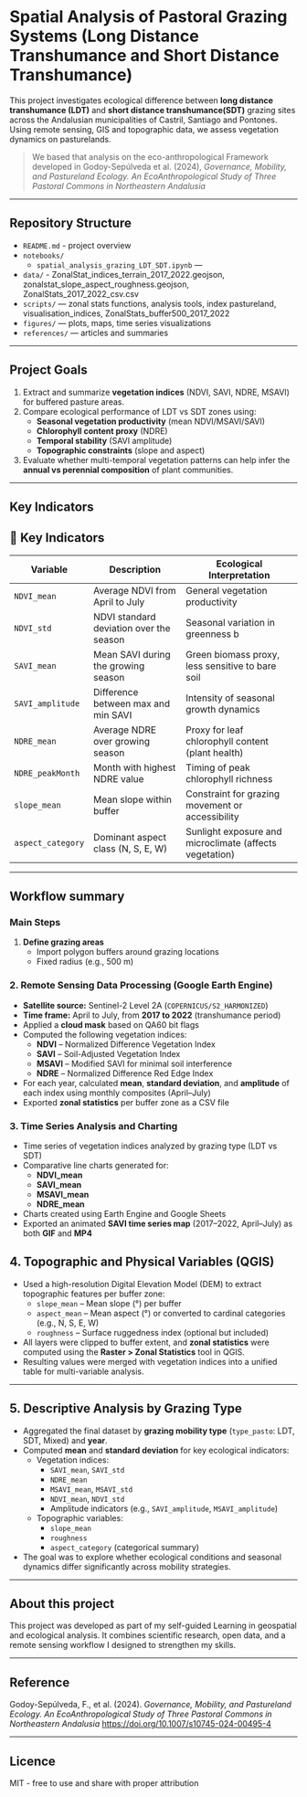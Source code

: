 # Spatial Analysis of Pastoral Grazing Systems (Long Distance Transhumance and Short Distance Transhumance)

This project investigates ecological difference between **long distance transhumance (LDT)** and **short distance transhumance(SDT)** grazing sites across the Andalusian municipalities of Castril, Santiago and Pontones. Using remote sensing, GIS and topographic data, we assess vegetation dynamics on pasturelands.

> We based that analysis on the eco-anthropological Framework developed in Godoy-Sepúlveda et al. (2024), *Governance, Mobility, and Pastureland Ecology. An EcoAnthropological Study of Three Pastoral Commons in Northeastern Andalusia*

---

## Repository Structure

- `README.md` - project overview
- `notebooks/`
  - `spatial_analysis_grazing_LDT_SDT.ipynb` — 
- `data/` - ZonalStat_indices_terrain_2017_2022.geojson, zonalstat_slope_aspect_roughness.geojson, ZonalStats_2017_2022_csv.csv
- `scripts/` — zonal stats functions, analysis tools, index pastureland, visualisation_indices, ZonalStats_buffer500_2017_2022
- `figures/` — plots, maps, time series visualizations
- `references/` — articles and summaries

---

## Project Goals

1. Extract and summarize **vegetation indices** (NDVI, SAVI, NDRE, MSAVI) for buffered pasture areas.
2. Compare ecological performance of LDT vs SDT zones using:
   - **Seasonal vegetation productivity** (mean NDVI/MSAVI/SAVI)
   - **Chlorophyll content proxy** (NDRE)
   - **Temporal stability** (SAVI amplitude)
   - **Topographic constraints** (slope and aspect)
3. Evaluate whether multi-temporal vegetation patterns can help infer the **annual vs perennial composition** of plant communities.

---

## Key Indicators

## 🌿 Key Indicators

| Variable             | Description                                      | Ecological Interpretation                                |
|----------------------|--------------------------------------------------|----------------------------------------------------------|
| `NDVI_mean`          | Average NDVI from April to July                  | General vegetation productivity                          |
| `NDVI_std`           | NDVI standard deviation over the season          | Seasonal variation in greenness                        b |
| `SAVI_mean`          | Mean SAVI during the growing season             | Green biomass proxy, less sensitive to bare soil         |
| `SAVI_amplitude`     | Difference between max and min SAVI              | Intensity of seasonal growth dynamics                    |
| `NDRE_mean`          | Average NDRE over growing season                 | Proxy for leaf chlorophyll content (plant health)        |
| `NDRE_peakMonth`     | Month with highest NDRE value                    | Timing of peak chlorophyll richness                      |
| `slope_mean`         | Mean slope within buffer                         | Constraint for grazing movement or accessibility         |
| `aspect_category`    | Dominant aspect class (N, S, E, W)               | Sunlight exposure and microclimate (affects vegetation)  |

---

## Workflow summary

 ### Main Steps

1. **Define grazing areas**  
   - Import polygon buffers around grazing locations  
   - Fixed radius (e.g., 500 m) 

### 2. Remote Sensing Data Processing (Google Earth Engine)

- **Satellite source:** Sentinel-2 Level 2A (`COPERNICUS/S2_HARMONIZED`)
- **Time frame:** April to July, from **2017 to 2022** (transhumance period)
- Applied a **cloud mask** based on QA60 bit flags
- Computed the following vegetation indices:
  - **NDVI** – Normalized Difference Vegetation Index
  - **SAVI** – Soil-Adjusted Vegetation Index
  - **MSAVI** – Modified SAVI for minimal soil interference
  - **NDRE** – Normalized Difference Red Edge Index
- For each year, calculated **mean**, **standard deviation**, and **amplitude** of each index using monthly composites (April–July)
- Exported **zonal statistics** per buffer zone as a CSV file

### 3. Time Series Analysis and Charting

- Time series of vegetation indices analyzed by grazing type (LDT vs SDT)
- Comparative line charts generated for:
  - **NDVI_mean**
  - **SAVI_mean**
  - **MSAVI_mean**
  - **NDRE_mean**
- Charts created using Earth Engine and Google Sheets
- Exported an animated **SAVI time series map** (2017–2022, April–July) as both **GIF** and **MP4**

## 4. Topographic and Physical Variables (QGIS)

- Used a high-resolution Digital Elevation Model (DEM) to extract topographic features per buffer zone:
  - `slope_mean` – Mean slope (°) per buffer
  - `aspect_mean` – Mean aspect (°) or converted to cardinal categories (e.g., N, S, E, W)
  - `roughness` – Surface ruggedness index (optional but included)
- All layers were clipped to buffer extent, and **zonal statistics** were computed using the **Raster > Zonal Statistics** tool in QGIS.
- Resulting values were merged with vegetation indices into a unified table for multi-variable analysis.

---

## 5. Descriptive Analysis by Grazing Type

- Aggregated the final dataset by **grazing mobility type** (`type_pasto`: LDT, SDT, Mixed) and **year**.
- Computed **mean** and **standard deviation** for key ecological indicators:
  - Vegetation indices:
    - `SAVI_mean`, `SAVI_std`
    - `NDRE_mean`
    - `MSAVI_mean`, `MSAVI_std`
    - `NDVI_mean`, `NDVI_std`
    - Amplitude indicators (e.g., `SAVI_amplitude`, `MSAVI_amplitude`)
  - Topographic variables:
    - `slope_mean`
    - `roughness`
    - `aspect_category` (categorical summary)
- The goal was to explore whether ecological conditions and seasonal dynamics differ significantly across mobility strategies.

---

## About this project

This project was developed as part of my self-guided Learning in geospatial and ecological analysis. It combines scientific research, open data, and a remote sensing workflow I designed to strengthen my skills.

---

## Reference
Godoy-Sepúlveda, F., et al. (2024). *Governance, Mobility, and Pastureland Ecology. An EcoAnthropological Study of Three Pastoral Commons in Northeastern Andalusia*
https://doi.org/10.1007/s10745-024-00495-4 

---

## Licence

MIT - free to use and share with proper attribution

